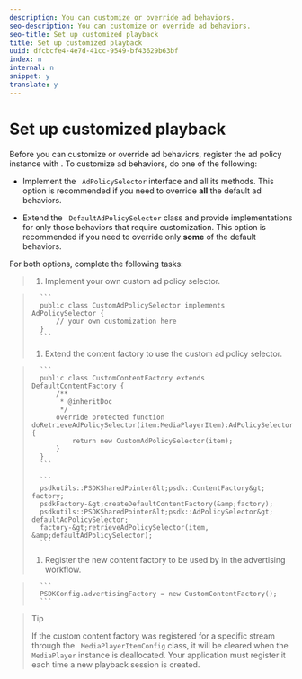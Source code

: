 ```yaml
---
description: You can customize or override ad behaviors.
seo-description: You can customize or override ad behaviors.
seo-title: Set up customized playback
title: Set up customized playback
uuid: dfcbcfe4-4e7d-41cc-9549-bf43629b63bf
index: n
internal: n
snippet: y
translate: y
---
```


# Set up customized playback

Before you can customize or override ad behaviors, register the ad policy instance with  <!-- PH element: phrases/primetime-sdk-name --> .
To customize ad behaviors, do one of the following:

* Implement the ` AdPolicySelector` interface and all its methods. This option is recommended if you need to override **all** the default ad behaviors. 

* Extend the ` DefaultAdPolicySelector` class and provide implementations for only those behaviors that require customization. This option is recommended if you need to override only **some** of the default behaviors. 

For both options, complete the following tasks:

>1. Implement your own custom ad policy selector.

>    
>       ```
>       public class CustomAdPolicySelector implements AdPolicySelector { 
>           // your own customization here 
>       }
>       ```
>1. Extend the content factory to use the custom ad policy selector.

>    
>       ```
>       public class CustomContentFactory extends DefaultContentFactory { 
>           /** 
>            * @inheritDoc 
>            */ 
>           override protected function doRetrieveAdPolicySelector(item:MediaPlayerItem):AdPolicySelector { 
>               return new CustomAdPolicySelector(item); 
>           } 
>       }
>       ```
>    
>       ```
>       psdkutils::PSDKSharedPointer&lt;psdk::ContentFactory&gt; factory; 
>       psdkFactory-&gt;createDefaultContentFactory(&amp;factory); 
>       psdkutils::PSDKSharedPointer&lt;psdk::AdPolicySelector&gt; defaultAdPolicySelector; 
>       factory-&gt;retrieveAdPolicySelector(item, &amp;defaultAdPolicySelector);
>       ```
>1. Register the new content factory to be used by  <!-- PH element: phrases/primetime-sdk-name --> in the advertising workflow.

>    
>       ```
>       PSDKConfig.advertisingFactory = new CustomContentFactory();
>       ```

>   >[!TIP]
>   >
>   >If the custom content factory was registered for a specific stream through the ` MediaPlayerItemConfig` class, it will be cleared when the ` MediaPlayer` instance is deallocated. Your application must register it each time a new playback session is created. 
>
